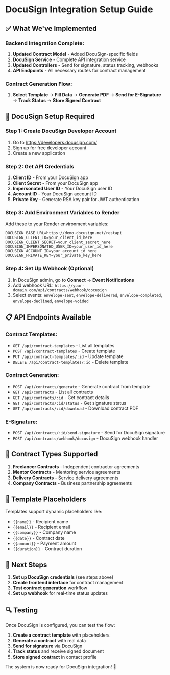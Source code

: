 # DocuSign Integration Setup Guide

## ✅ What We've Implemented

### **Backend Integration Complete:**
1. **Updated Contract Model** - Added DocuSign-specific fields
2. **DocuSign Service** - Complete API integration service
3. **Updated Controllers** - Send for signature, status tracking, webhooks
4. **API Endpoints** - All necessary routes for contract management

### **Contract Generation Flow:**
1. **Select Template** → **Fill Data** → **Generate PDF** → **Send for E-Signature** → **Track Status** → **Store Signed Contract**

## 🔧 DocuSign Setup Required

### **Step 1: Create DocuSign Developer Account**
1. Go to https://developers.docusign.com/
2. Sign up for free developer account
3. Create a new application

### **Step 2: Get API Credentials**
1. **Client ID** - From your DocuSign app
2. **Client Secret** - From your DocuSign app  
3. **Impersonated User ID** - Your DocuSign user ID
4. **Account ID** - Your DocuSign account ID
5. **Private Key** - Generate RSA key pair for JWT authentication

### **Step 3: Add Environment Variables to Render**
Add these to your Render environment variables:

```
DOCUSIGN_BASE_URL=https://demo.docusign.net/restapi
DOCUSIGN_CLIENT_ID=your_client_id_here
DOCUSIGN_CLIENT_SECRET=your_client_secret_here
DOCUSIGN_IMPERSONATED_USER_ID=your_user_id_here
DOCUSIGN_ACCOUNT_ID=your_account_id_here
DOCUSIGN_PRIVATE_KEY=your_private_key_here
```

### **Step 4: Set Up Webhook (Optional)**
1. In DocuSign admin, go to **Connect** → **Event Notifications**
2. Add webhook URL: `https://your-domain.com/api/contracts/webhook/docusign`
3. Select events: `envelope-sent`, `envelope-delivered`, `envelope-completed`, `envelope-declined`, `envelope-voided`

## 📋 API Endpoints Available

### **Contract Templates:**
- `GET /api/contract-templates` - List all templates
- `POST /api/contract-templates` - Create template
- `PUT /api/contract-templates/:id` - Update template
- `DELETE /api/contract-templates/:id` - Delete template

### **Contract Generation:**
- `POST /api/contracts/generate` - Generate contract from template
- `GET /api/contracts` - List all contracts
- `GET /api/contracts/:id` - Get contract details
- `GET /api/contracts/:id/status` - Get signature status
- `GET /api/contracts/:id/download` - Download contract PDF

### **E-Signature:**
- `POST /api/contracts/:id/send-signature` - Send for DocuSign signature
- `POST /api/contracts/webhook/docusign` - DocuSign webhook handler

## 🎯 Contract Types Supported

1. **Freelancer Contracts** - Independent contractor agreements
2. **Mentor Contracts** - Mentoring service agreements  
3. **Delivery Contracts** - Service delivery agreements
4. **Company Contracts** - Business partnership agreements

## 📝 Template Placeholders

Templates support dynamic placeholders like:
- `{{name}}` - Recipient name
- `{{email}}` - Recipient email
- `{{company}}` - Company name
- `{{date}}` - Contract date
- `{{amount}}` - Payment amount
- `{{duration}}` - Contract duration

## 🚀 Next Steps

1. **Set up DocuSign credentials** (see steps above)
2. **Create frontend interface** for contract management
3. **Test contract generation** workflow
4. **Set up webhook** for real-time status updates

## 🔍 Testing

Once DocuSign is configured, you can test the flow:

1. **Create a contract template** with placeholders
2. **Generate a contract** with real data
3. **Send for signature** via DocuSign
4. **Track status** and receive signed document
5. **Store signed contract** in contact profile

The system is now ready for DocuSign integration! 🎉
